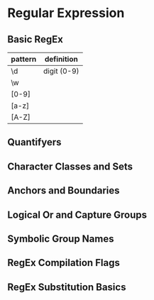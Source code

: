 # Regular Expression

## Basic RegEx
pattern|definition
---|---
\d| digit (0-9)
\w|
[0-9]|
[a-z]|
[A-Z]|
## Quantifyers

## Character Classes and Sets

## Anchors and Boundaries

## Logical Or and Capture Groups

## Symbolic Group Names

## RegEx Compilation Flags

## RegEx Substitution Basics

